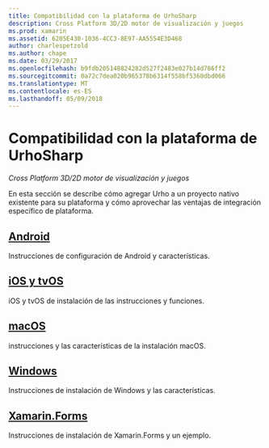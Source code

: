 ```yaml
---
title: Compatibilidad con la plataforma de UrhoSharp
description: Cross Platform 3D/2D motor de visualización y juegos
ms.prod: xamarin
ms.assetid: 6205E430-1036-4CC3-8E97-AA5554E3D468
author: charlespetzold
ms.author: chape
ms.date: 03/29/2017
ms.openlocfilehash: b9fdb205148824282d527f2483e027b14d786ff2
ms.sourcegitcommit: 0a72c7dea020b965378b6314f558bf5360dbd066
ms.translationtype: MT
ms.contentlocale: es-ES
ms.lasthandoff: 05/09/2018
---
```

# <a name="urhosharp-platform-support"></a>Compatibilidad con la plataforma de UrhoSharp

_Cross Platform 3D/2D motor de visualización y juegos_

En esta sección se describe cómo agregar Urho a un proyecto nativo existente para su plataforma y cómo aprovechar las ventajas de integración específico de plataforma.

## <a name="androidgraphics-gamesurhosharpplatformandroidmd"></a>[Android](~/graphics-games/urhosharp/platform/android.md)

Instrucciones de configuración de Android y características.

## <a name="ios-and-tvosgraphics-gamesurhosharpplatformiosmd"></a>[iOS y tvOS](~/graphics-games/urhosharp/platform/ios.md)

iOS y tvOS de instalación de las instrucciones y funciones.

## <a name="macosgraphics-gamesurhosharpplatformmacmd"></a>[macOS](~/graphics-games/urhosharp/platform/mac.md)

instrucciones y las características de la instalación macOS.

## <a name="windowsgraphics-gamesurhosharpplatformwindowsmd"></a>[Windows](~/graphics-games/urhosharp/platform/windows.md)

Instrucciones de instalación de Windows y las características.

## <a name="xamarinformsgraphics-gamesurhosharpplatformxamarin-formsmd"></a>[Xamarin.Forms](~/graphics-games/urhosharp/platform/xamarin-forms.md)

Instrucciones de instalación de Xamarin.Forms y un ejemplo.

